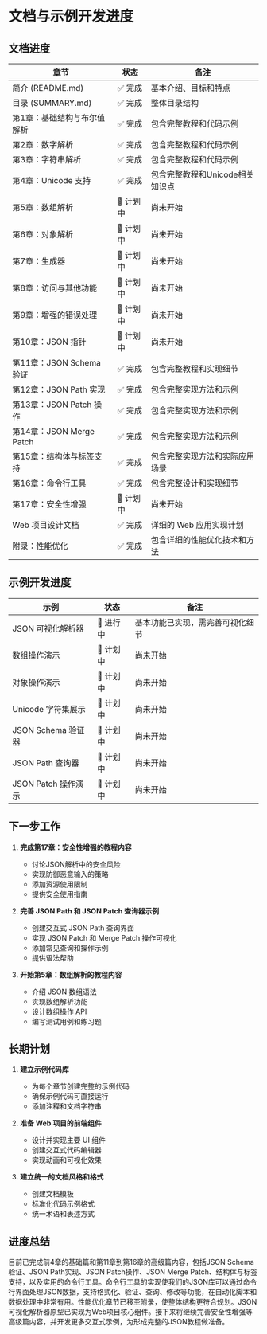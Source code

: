 # 文档与示例开发进度

## 文档进度

| 章节 | 状态 | 备注 |
|------|------|------|
| 简介 (README.md) | ✅ 完成 | 基本介绍、目标和特点 |
| 目录 (SUMMARY.md) | ✅ 完成 | 整体目录结构 |
| 第1章：基础结构与布尔值解析 | ✅ 完成 | 包含完整教程和代码示例 |
| 第2章：数字解析 | ✅ 完成 | 包含完整教程和代码示例 |
| 第3章：字符串解析 | ✅ 完成 | 包含完整教程和代码示例 |
| 第4章：Unicode 支持 | ✅ 完成 | 包含完整教程和Unicode相关知识点 |
| 第5章：数组解析 | 📝 计划中 | 尚未开始 |
| 第6章：对象解析 | 📝 计划中 | 尚未开始 |
| 第7章：生成器 | 📝 计划中 | 尚未开始 |
| 第8章：访问与其他功能 | 📝 计划中 | 尚未开始 |
| 第9章：增强的错误处理 | 📝 计划中 | 尚未开始 |
| 第10章：JSON 指针 | 📝 计划中 | 尚未开始 |
| 第11章：JSON Schema 验证 | ✅ 完成 | 包含完整教程和实现细节 |
| 第12章：JSON Path 实现 | ✅ 完成 | 包含完整实现方法和示例 |
| 第13章：JSON Patch 操作 | ✅ 完成 | 包含完整实现方法和示例 |
| 第14章：JSON Merge Patch | ✅ 完成 | 包含完整实现方法和示例 |
| 第15章：结构体与标签支持 | ✅ 完成 | 包含完整实现方法和实际应用场景 |
| 第16章：命令行工具 | ✅ 完成 | 包含完整设计和实现细节 |
| 第17章：安全性增强 | 📝 计划中 | 尚未开始 |
| Web 项目设计文档 | ✅ 完成 | 详细的 Web 应用实现计划 |
| 附录：性能优化 | ✅ 完成 | 包含详细的性能优化技术和方法 |

## 示例开发进度

| 示例 | 状态 | 备注 |
|------|------|------|
| JSON 可视化解析器 | 🔄 进行中 | 基本功能已实现，需完善可视化细节 |
| 数组操作演示 | 📝 计划中 | 尚未开始 |
| 对象操作演示 | 📝 计划中 | 尚未开始 |
| Unicode 字符集展示 | 📝 计划中 | 尚未开始 |
| JSON Schema 验证器 | 📝 计划中 | 尚未开始 |
| JSON Path 查询器 | 📝 计划中 | 尚未开始 |
| JSON Patch 操作演示 | 📝 计划中 | 尚未开始 |

## 下一步工作

1. **完成第17章：安全性增强的教程内容**
   - 讨论JSON解析中的安全风险
   - 实现防御恶意输入的策略
   - 添加资源使用限制
   - 提供安全使用指南

2. **完善 JSON Path 和 JSON Patch 查询器示例**
   - 创建交互式 JSON Path 查询界面
   - 实现 JSON Patch 和 Merge Patch 操作可视化
   - 添加常见查询和操作示例
   - 提供语法帮助

3. **开始第5章：数组解析的教程内容**
   - 介绍 JSON 数组语法
   - 实现数组解析功能
   - 设计数组操作 API
   - 编写测试用例和练习题

## 长期计划

1. **建立示例代码库**
   - 为每个章节创建完整的示例代码
   - 确保示例代码可直接运行
   - 添加注释和文档字符串

2. **准备 Web 项目的前端组件**
   - 设计并实现主要 UI 组件
   - 创建交互式代码编辑器
   - 实现动画和可视化效果

3. **建立统一的文档风格和格式**
   - 创建文档模板
   - 标准化代码示例格式
   - 统一术语和表述方式

## 进度总结

目前已完成前4章的基础篇和第11章到第16章的高级篇内容，包括JSON Schema验证、JSON Path实现、JSON Patch操作、JSON Merge Patch、结构体与标签支持，以及实用的命令行工具。命令行工具的实现使我们的JSON库可以通过命令行界面处理JSON数据，支持格式化、验证、查询、修改等功能，在自动化脚本和数据处理中非常有用。性能优化章节已移至附录，使整体结构更符合规划。JSON可视化解析器原型已实现为Web项目核心组件。接下来将继续完善安全性增强等高级篇内容，并开发更多交互式示例，为形成完整的JSON教程做准备。